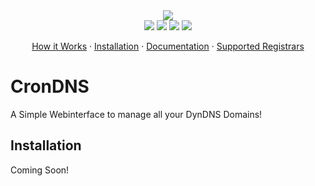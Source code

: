 <a href="https://github.com/TRC-Loop/CronDNS" align="center" style="text-decoration:none; color:inherit; display:block; outline:none;">
  <img src="https://github.com/TRC-Loop/CronDNS/blob/main/.github/assets/CronDNS.webp"/>
  <div>
    <img src="https://img.shields.io/github/stars/TRC-Loop/CronDNS?style=for-the-badge"/>
    <img src="https://img.shields.io/github/forks/TRC-Loop/CronDNS?style=for-the-badge"/>
    <img src="https://img.shields.io/github/license/TRC-Loop/CronDNS?style=for-the-badge"/>
    <img src="https://img.shields.io/github/commit-activity/m/TRC-Loop/CronDNS?style=for-the-badge">
  </div>
</a>


<p align="center">
  <a href="">How it Works</a>
  ·
  <a href="https://github.com/TRC-Loop/CronDNS#installation">Installation</a>
  ·
  <a href="https://github.com/TRC-Loop/CronDNS/wiki">Documentation</a>
  ·
  <a href="https://github.com/TRC-Loop/CronDNS/wiki/Supported-Registrars">Supported Registrars</a>
</p>



# CronDNS

A Simple Webinterface to manage all your DynDNS Domains!

## Installation

Coming Soon!


